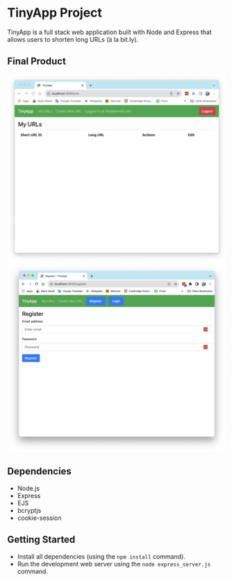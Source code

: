# TinyApp Project

TinyApp is a full stack web application built with Node and Express that allows users to shorten long URLs (à la bit.ly).

## Final Product

!["This in the main page when a user is loged in"](https://raw.githubusercontent.com/fedamuhammadian/tinyapp/dd57f20f58ac8a98ccc5712332e1980a18ebcd6a/docs/main_page.png)
!["Registeration page for non-member users"](https://raw.githubusercontent.com/fedamuhammadian/tinyapp/dd57f20f58ac8a98ccc5712332e1980a18ebcd6a/docs/register_page.png)

## Dependencies

- Node.js
- Express
- EJS
- bcryptjs
- cookie-session

## Getting Started

- Install all dependencies (using the `npm install` command).
- Run the development web server using the `node express_server.js` command.